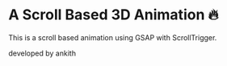 # A Scroll Based 3D Animation 🔥

This is a scroll based animation using GSAP with ScrollTrigger.

developed by ankith

